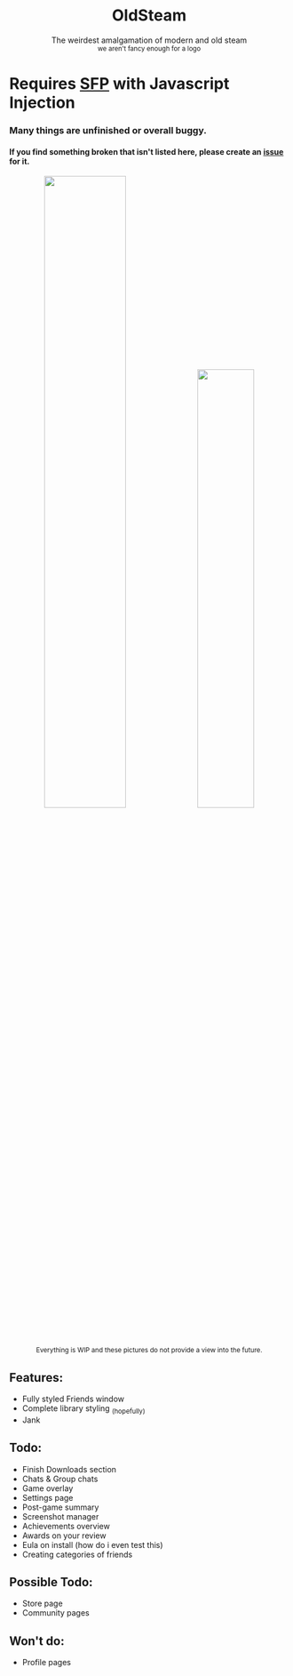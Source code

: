 <div align="center">
  <h1>OldSteam</h1>
  The weirdest amalgamation of modern and old steam<br>
  <sub>we aren't fancy enough for a logo</sub>
</div>

# Requires [SFP](https://github.com/PhantomGamers/SFP) with Javascript Injection

<h3>Many things are unfinished or overall buggy. </h3>
<h4>If you find something broken that isn't listed here, please create an <a href="https://github.com/MapleAtMorning/Green-Steam-Theme/issues/new">issue</a> for it.</h4>
<div align="center">
  <img src="https://github.com/MapleAtMorning/Green-Steam-Theme/assets/79129529/5f6bb637-6a4f-4030-8e26-c297d6460d16" width="54%">
  <img src="https://github.com/MapleAtMorning/Green-Steam-Theme/assets/79129529/16906049-d70a-4345-9cb2-5d45c775736b" width="45%">
  <br><sub>Everything is WIP and these pictures do not provide a view into the future.</sub>
</div>

## Features:
- Fully styled Friends window
- Complete library styling <sub>(hopefully)</sub>
- Jank

## Todo:
- Finish Downloads section
- Chats & Group chats
- Game overlay
- Settings page
- Post-game summary
- Screenshot manager
- Achievements overview
- Awards on your review
- Eula on install (how do i even test this)
- Creating categories of friends

## Possible Todo:
- Store page
- Community pages

## Won't do:
- Profile pages
